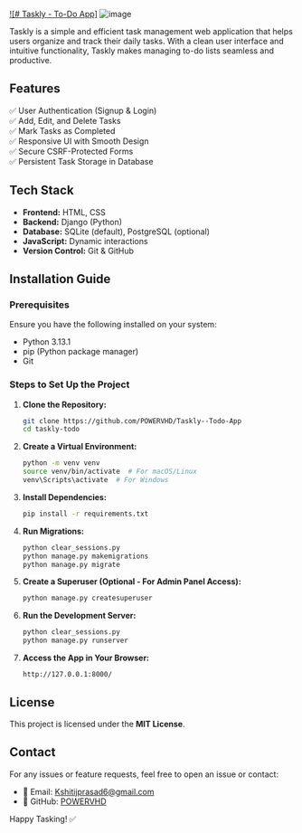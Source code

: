 [![# Taskly - To-Do App]](https://taskly-deployment.onrender.com)
![image](https://github.com/user-attachments/assets/25a7430c-736b-4c65-91be-77ba5bf3ae01)

Taskly is a simple and efficient task management web application that helps users organize and track their daily tasks. With a clean user interface and intuitive functionality, Taskly makes managing to-do lists seamless and productive.

## Features

✅ User Authentication (Signup & Login)\
✅ Add, Edit, and Delete Tasks\
✅ Mark Tasks as Completed\
✅ Responsive UI with Smooth Design\
✅ Secure CSRF-Protected Forms\
✅ Persistent Task Storage in Database

## Tech Stack

- **Frontend:** HTML, CSS 
- **Backend:** Django (Python)
- **Database:** SQLite (default), PostgreSQL (optional)
- **JavaScript:** Dynamic interactions
- **Version Control:** Git & GitHub

## Installation Guide

### Prerequisites

Ensure you have the following installed on your system:

- Python 3.13.1
- pip (Python package manager)
- Git

### Steps to Set Up the Project

1. **Clone the Repository:**

   ```sh
   git clone https://github.com/POWERVHD/Taskly--Todo-App
   cd taskly-todo
   ```

2. **Create a Virtual Environment:**

   ```sh
   python -m venv venv
   source venv/bin/activate  # For macOS/Linux
   venv\Scripts\activate  # For Windows
   ```

3. **Install Dependencies:**

   ```sh
   pip install -r requirements.txt
   ```

4. **Run Migrations:**

   ```sh
   python clear_sessions.py
   python manage.py makemigrations
   python manage.py migrate
   ```

5. **Create a Superuser (Optional - For Admin Panel Access):**

   ```sh
   python manage.py createsuperuser
   ```

6. **Run the Development Server:**

   ```sh
   python clear_sessions.py
   python manage.py runserver
   ```

7. **Access the App in Your Browser:**

   ```
   http://127.0.0.1:8000/
   ```



## License

This project is licensed under the **MIT License**.

## Contact

For any issues or feature requests, feel free to open an issue or contact:

- 📧 Email: [Kshitijprasad6@gmail.com](mailto\:Kshitijprasad6@gmail.com)
- 🐙 GitHub: [POWERVHD](https://github.com/POWERVHD)

Happy Tasking! ✅

